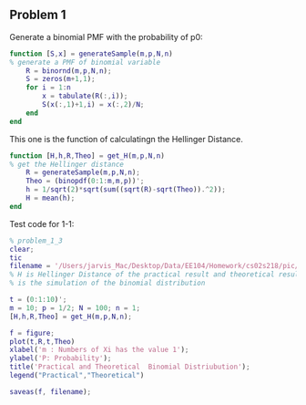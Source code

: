 ## Problem 1
Generate a binomial PMF with the probability of p0: 
```matlab
function [S,x] = generateSample(m,p,N,n)
% generate a PMF of binomial variable 
    R = binornd(m,p,N,n);
    S = zeros(m+1,1);
    for i = 1:n
        x = tabulate(R(:,i));
        S(x(:,1)+1,i) = x(:,2)/N;
    end
end
```
This one is the function of calculatingn the Hellinger Distance.
```matlab
function [H,h,R,Theo] = get_H(m,p,N,n)
% get the Hellinger distance 
    R = generateSample(m,p,N,n);  
    Theo = (binopdf(0:1:m,m,p))';
    h = 1/sqrt(2)*sqrt(sum((sqrt(R)-sqrt(Theo)).^2));
    H = mean(h);
end
```
Test code for 1-1:
```matlab
% problem_1_3
clear;
tic
filename = '/Users/jarvis_Mac/Desktop/Data/EE104/Homework/cs02s218/pic/p1_1.png';
% H is Hellinger Distance of the practical result and theoretical result; R
% is the simulation of the binomial distribution

t = (0:1:10)';
m = 10; p = 1/2; N = 100; n = 1;
[H,h,R,Theo] = get_H(m,p,N,n);

f = figure;
plot(t,R,t,Theo)
xlabel('m : Numbers of Xi has the value 1');
ylabel('P: Probability');
title('Practical and Theoretical  Binomial Distriubution');
legend("Practical","Theoretical")

saveas(f, filename);
```
